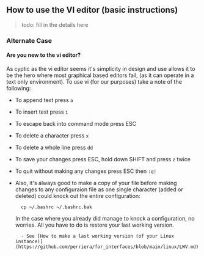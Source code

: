 ## How to use the VI editor (basic instructions)
> todo: fill in the details here

### Alternate Case
#### Are you new to the vi editor?
As cyptic as the vi editor seems it's simplicity in design and use allows it to be the hero where most graphical based editors fail, (as it can operate in a text only environment). To use vi (for our purposes) take a note of the following:
- To append text press `a`
- To insert test press `i`
- To escape back into command mode press ESC
- To delete a character press `x`
- To delete a whole line press `dd`
- To save your changes press ESC, hold down SHIFT and press `z` twice
- To quit without making any changes press ESC then `:q!`
- Also, it's always good to make a copy of your file before making changes to any configuraion file as one single character (added or deleted) could knock out the entire configuration:

 		cp ~/.bashrc ~/.bashrc.bak

	In the case where you already did manage to knock a configuration, no worries. All you have to do is restore your last working version. 

		- See [How to make a last working version (of your Linux instance)](https://github.com/perriera/for_interfaces/blob/main/linux/LWV.md)
